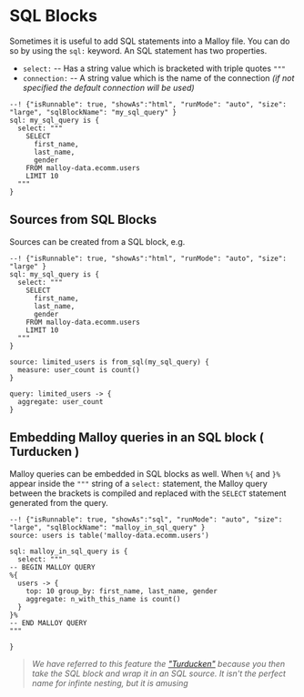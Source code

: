 # SQL Blocks

Sometimes it is useful to add SQL statements into a Malloy file. You can do so by using the `sql:` keyword.
An SQL statement has two properties.

* `select:` -- Has a string value which is bracketed with triple quotes `"""`
* `connection:` -- A string value which is the name of the connection
   _(if not specified the default connection will be used)_


```malloy
--! {"isRunnable": true, "showAs":"html", "runMode": "auto", "size": "large", "sqlBlockName": "my_sql_query" }
sql: my_sql_query is {
  select: """
    SELECT
      first_name,
      last_name,
      gender
    FROM malloy-data.ecomm.users
    LIMIT 10
  """
}
```

## Sources from SQL Blocks

Sources can be created from a SQL block, e.g.

```malloy
--! {"isRunnable": true, "showAs":"html", "runMode": "auto", "size": "large" }
sql: my_sql_query is {
  select: """
    SELECT
      first_name,
      last_name,
      gender
    FROM malloy-data.ecomm.users
    LIMIT 10
  """
}

source: limited_users is from_sql(my_sql_query) {
  measure: user_count is count()
}

query: limited_users -> {
  aggregate: user_count
}
```


## Embedding Malloy queries in an SQL block ( Turducken )

Malloy queries can be embedded in SQL blocks as well. When `%{` and `}%` appear inside the `"""` string of a `select:` statement, the Malloy query between the brackets is compiled and replaced with the `SELECT` statement generated from the query.

```malloy
--! {"isRunnable": true, "showAs":"sql", "runMode": "auto", "size": "large", "sqlBlockName": "malloy_in_sql_query" }
source: users is table('malloy-data.ecomm.users')

sql: malloy_in_sql_query is {
  select: """
-- BEGIN MALLOY QUERY
%{
  users -> {
    top: 10 group_by: first_name, last_name, gender
    aggregate: n_with_this_name is count()
  }
}%
-- END MALLOY QUERY
"""

}
```

> _We have referred to this feature the ["Turducken"](https://en.wikipedia.org/wiki/Turducken) because you then take the SQL block and wrap it in an SQL source. It isn't the perfect name for infinte nesting, but it is amusing_
